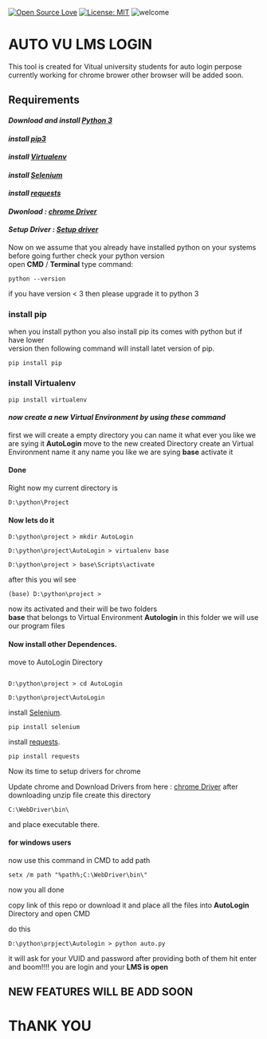 [![Open Source Love](https://github.com/umair313/auto_login/blob/readme/misc/open-source.svg)](https://github.com/umair313/auto_login/blob/readme/misc)
[![License: MIT](https://img.shields.io/badge/License-MIT-green.svg)](https://opensource.org/licenses/MIT)
![welcome](https://github.com/umair313/auto_login/blob/readme/misc/welcome.png)

# AUTO VU LMS LOGIN 

This tool is created for Vitual university students for auto login perpose 
currently working for chrome brower other browser will be added soon.

## Requirements 

#### *Download and install [Python 3](https://www.python.org/)*

#### *install [pip3](https://pypi.org/project/pip/)*

#### *install [Virtualenv](https://pypi.org/project/virtualenv/)*

#### *install [Selenium](https://selenium-python.readthedocs.io/)*

#### *install [requests](https://pypi.org/project/requests/)*

#### *Dwonload : [chrome Driver](https://chromedriver.chromium.org/)*

#### *Setup Driver : [Setup driver](https://chromedriver.chromium.org/)*

Now on we assume that you already have installed python on your systems
before going further check your python version <br>open **CMD** / **Terminal** type command:
````
python --version
````
if you have version < 3 then please upgrade it to python 3

### install pip
when you install python you also install pip its comes with python but if have lower<br> version then following command 
will install latet version of pip.
````
pip install pip
````

### install Virtualenv
````
pip install virtualenv
````

#### *now create a new Virtual Environment by using these command*
first we will create a empty directory you can name it what ever you like we are sying it **AutoLogin**
move to the new created Directory
create an Virtual Environment name it any name you like we are sying **base** 
activate it
#### Done

Right now my current directory is
````
D:\python\Project
````
#### Now lets do it

````
D:\python\project > mkdir AutoLogin

D:\python\project\AutoLogin > virtualenv base

D:\python\project > base\Scripts\activate

````
after this you wil see

````
(base) D:\python\project > 
````
now its activated and their will be two folders <br>
**base** that belongs to Virtual Environment
**Autologin** in this folder we will use our program files

#### Now install other **Dependences**.
move to AutoLogin Directory
````

D:\python\project > cd AutoLogin

D:\python\project\AutoLogin

````
install [Selenium](#Selenium).
````
pip install selenium

````

install [requests](#requests).
````
pip install requests

````

Now its time to setup drivers for chrome

Update chrome and Download Drivers from here : [chrome Driver](https://chromedriver.chromium.org/)
after downloading unzip file 
create this directory

````
C:\WebDriver\bin\

````
and place executable there.
#### for windows users
now use this command in CMD to add path 
````
setx /m path "%path%;C:\WebDriver\bin\"
````
now you all done

copy link of this repo or download it and place all the files into **AutoLogin** Directory and open CMD

do this
````
D:\python\prpject\Autologin > python auto.py

````
it will ask for your VUID and password after providing both of them hit enter and boom!!!! 
you are login and your **LMS is open**

## NEW FEATURES WILL BE ADD SOON

# ThANK YOU





